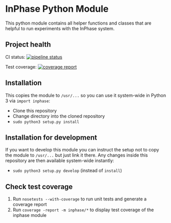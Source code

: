 # InPhase Python Module
This python module contains all helper functions and classes that are helpful to run experiments with the InPhase system.

## Project health
CI status: [![pipeline status](https://gitlab.ibr.cs.tu-bs.de/inphase/python-inphase/badges/master/pipeline.svg)](https://gitlab.ibr.cs.tu-bs.de/inphase/python-inphase/commits/master)

Test coverage: [![coverage report](https://gitlab.ibr.cs.tu-bs.de/inphase/python-inphase/badges/master/coverage.svg)](https://gitlab.ibr.cs.tu-bs.de/inphase/python-inphase/commits/master)

## Installation
This copies the module to `/usr/...` so you can use it system-wide in Python 3 via `import inphase`:

* Clone this repository
* Change directory into the cloned repository
* `sudo python3 setup.py install`

## Installation for development
If you want to develop this module you can instruct the setup not to copy the module to `/usr/...` but just link it there. Any changes inside this repository are then available system-wide instantly:

* `sudo python3 setup.py develop` (instead of `install`)

## Check test coverage
1. Run `nosetests --with-coverage` to run unit tests and generate a coverage report
2. Run `coverage -report -m inphase/*` to display test coverage of the inphase module